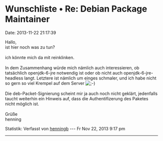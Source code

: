 Wunschliste • Re: Debian Package Maintainer
===========================================

Date: 2013-11-22 21:17:39

Hallo,\
ist hier noch was zu tun?\
\
ich könnte mich da mit reinklinken.\
\
In dem Zusammenhang würde mich nämlich auch interessieren, ob
tatsächlich openjdk-6-jre notwendig ist oder ob nicht auch
openjdk-6-jre-headless langt. Letztere ist nämlich um einges schmaler,
und ich habe nicht so gern so viel Krempel auf dem Server
![;-)](http://forum.yacy-websuche.de/images/smilies/icon_e_wink.gif "Wink")\
\
Die deb-Packet-Signierung scheint mir ja auch noch nicht geklärt,
jedenfalls taucht weiterhin ein Hinweis auf, dass die Authentifizerung
des Paketes nicht möglich ist.\
\
Grüße\
henning

Statistik: Verfasst von
[henningb](http://forum.yacy-websuche.de/memberlist.php?mode=viewprofile&u=9017)
--- Fr Nov 22, 2013 9:17 pm

------------------------------------------------------------------------
